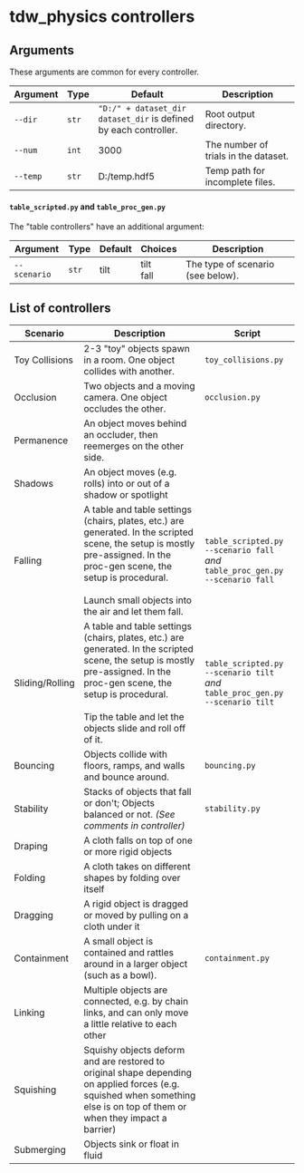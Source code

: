 # tdw_physics controllers

## Arguments

These arguments are common for every controller.

| Argument | Type  | Default                                                      | Description                          |
| -------- | ----- | ------------------------------------------------------------ | ------------------------------------ |
| `--dir`  | `str` | `"D:/" + dataset_dir` <br>`dataset_dir` is defined by each controller. | Root output directory.               |
| `--num`  | `int` | 3000                                                         | The number of trials in the dataset. |
| `--temp` | `str` | D:/temp.hdf5                                                 | Temp path for incomplete files.      |

#### `table_scripted.py` and `table_proc_gen.py`

The "table controllers" have an additional argument:

| Argument     | Type  | Default | Choices      | Description                       |
| ------------ | ----- | ------- | ------------ | --------------------------------- |
| `--scenario` | `str` | tilt    | tilt<br>fall | The type of scenario (see below). |

## List of controllers

| Scenario        | Description                                                  | Script                                                       |
| --------------- | ------------------------------------------------------------ | ------------------------------------------------------------ |
| Toy Collisions  | 2-3 "toy" objects spawn in a room. One object collides with another. | `toy_collisions.py`                                          |
| Occlusion       | Two objects and a moving camera. One object occludes the other. | `occlusion.py`                                               |
| Permanence      | An object moves behind an occluder, then reemerges on the other side. |                                                              |
| Shadows         | An object moves (e.g. rolls) into or out of a shadow or spotlight |                                                              |
| Falling         | A table and table settings (chairs, plates, etc.) are generated. In the scripted scene, the setup is mostly pre-assigned. In the proc-gen scene, the setup is procedural.<br/><br/>Launch small objects into the air and let them fall. | `table_scripted.py --scenario fall`<br/>*and*<br/>`table_proc_gen.py --scenario fall` |
| Sliding/Rolling | A table and table settings (chairs, plates, etc.) are generated. In the scripted scene, the setup is mostly pre-assigned. In the proc-gen scene, the setup is procedural.<br><br>Tip the table and let the objects slide and roll off of it. | `table_scripted.py --scenario tilt`<br>*and*<br>`table_proc_gen.py --scenario tilt` |
| Bouncing        | Objects collide with floors, ramps, and walls and bounce around. | `bouncing.py`                                                |
| Stability       | Stacks of objects that fall or don't; Objects balanced or not. *(See comments in controller)* | `stability.py`                                               |
| Draping         | A cloth falls on top of one or more rigid objects            |                                                              |
| Folding         | A cloth takes on different shapes by folding over itself     |                                                              |
| Dragging        | A rigid object is dragged or moved by pulling on a cloth under it |                                                              |
| Containment     | A small object is contained and rattles around in a larger object (such as a bowl). | `containment.py`                                             |
| Linking         | Multiple objects are connected, e.g. by chain links, and can only move a little relative to each other |                                                              |
| Squishing       | Squishy objects deform and are restored to original shape depending on applied forces (e.g. squished when something else is on top of them or when they impact a barrier) |                                                              |
| Submerging      | Objects sink or float in fluid                               |                                                              |
